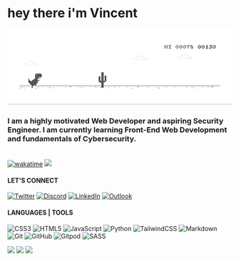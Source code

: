 # hey there i'm Vincent

![chrome](dinoChrome.gif)

### I am a highly motivated Web Developer and aspiring Security Engineer. I am currently learning Front-End Web Development and fundamentals of Cybersecurity. <br><br>
[![wakatime](https://wakatime.com/badge/user/018b3273-6dfa-4b1e-b0de-240ecca9b5fa.svg)](https://wakatime.com/@018b3273-6dfa-4b1e-b0de-240ecca9b5fa)
![](https://komarev.com/ghpvc/?username=thelocalgodd)

#### LET'S CONNECT
<a href="https://twitter.com/0x5412">![Twitter](https://img.shields.io/badge/0x5412-%231DA1F2.svg?logo=Twitter&logoColor=white&style=for-the-badge)</a>
<a href="https://discord.com/users/684781922911911938">![Discord](https://img.shields.io/badge/%3Cthelocalgodd%3E-%237289DA.svg?logo=discord&logoColor=white&style=for-the-badge)</a>
<a href="https://www.linkedin.com/in/vkkpemlie/">![LinkedIn](https://img.shields.io/badge/linkedin-%230077B5.svg?logo=linkedin&logoColor=white&style=for-the-badge)</a>
<a href="mailto:splashvincentk@outlook.com">![Outlook](https://img.shields.io/badge/Microsoft_Outlook-0078D4?logo=microsoft-outlook&logoColor=white&style=for-the-badge)</a>

#### LANGUAGES | TOOLS
![CSS3](https://img.shields.io/badge/css3-%231572B6.svg?logo=css3&logoColor=white&style=for-the-badge)
![HTML5](https://img.shields.io/badge/html5-%23E34F26.svg?logo=html5&logoColor=white&style=for-the-badge)
![JavaScript](https://img.shields.io/badge/javascript-%23323330.svg?logo=javascript&logoColor=%23F7DF1E&style=for-the-badge)
![Python](https://img.shields.io/badge/python-3670A0?logo=python&logoColor=ffdd54&style=for-the-badge)
![TailwindCSS](https://img.shields.io/badge/tailwindcss-%2338B2AC.svg?logo=tailwind-css&logoColor=white&style=for-the-badge)
![Markdown](https://img.shields.io/badge/markdown-%23000000.svg?logo=markdown&logoColor=white&style=for-the-badge)
![Git](https://img.shields.io/badge/git-%23F05033.svg?logo=git&logoColor=white&style=for-the-badge)
![GitHub](https://img.shields.io/badge/github-%23121011.svg?logo=github&logoColor=white&style=for-the-badge)
![Gitpod](https://img.shields.io/badge/gitpod-f06611.svg?logo=gitpod&logoColor=white&style=for-the-badge)
![SASS](https://img.shields.io/badge/SASS-hotpink.svg?logo=SASS&logoColor=white&style=for-the-badge)

![](http://github-profile-summary-cards.vercel.app/api/cards/profile-details?username=thelocalgodd&theme=dark)
![](http://github-profile-summary-cards.vercel.app/api/cards/stats?username=thelocalgodd&theme=dark)
![](http://github-profile-summary-cards.vercel.app/api/cards/repos-per-language?username=thelocalgodd&theme=dark)
